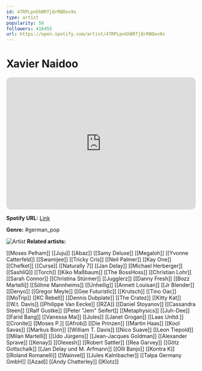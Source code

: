 ```yaml
---
id: 47RPLpnGhBRTjQrRBOev9s
type: artist
popularity: 58
followers: 416455
url: https://open.spotify.com/artist/47RPLpnGhBRTjQrRBOev9s
---
```

# Xavier Naidoo

<iframe style="border-radius:12px" src="https://open.spotify.com/embed/artist/47RPLpnGhBRTjQrRBOev9s" width="100%" height="352" frameBorder="0" allowfullscreen="" allow="autoplay; clipboard-write; encrypted-media; fullscreen; picture-in-picture" loading="lazy"></iframe>

**Spotify URL:** [Link](https://open.spotify.com/artist/47RPLpnGhBRTjQrRBOev9s)

**Genre:**  #german_pop

![Artist](https://i.scdn.co/image/ab6761610000e5eb57ecaad62e5b5c2b09475cd8)
**Related artists:**

[[Moses Pelham]]
[[Juju]]
[[Abaz]]
[[Samy Deluxe]]
[[Megaloh]]
[[Yvonne Catterfeld]]
[[Swamijee]]
[[Tricky Cris]]
[[Neil Palmer]]
[[Kay One]]
[[Chefket]]
[[Curse]]
[[Naturally 7]]
[[Jan Delay]]
[[Michael Herberger]]
[[SashliQ]]
[[Torch]]
[[Kiko Maßbaum]]
[[The BossHoss]]
[[Christian Lohr]]
[[Sarah Connor]]
[[Christina Stürmer]]
[[Jugglerz]]
[[Danny Fresh]]
[[Bozz Martelli]]
[[Söhne Mannheims]]
[[Unheilig]]
[[Annett Louisan]]
[[Jr Blender]]
[[Denyo]]
[[Gregor Meyle]]
[[Gee Futuristic]]
[[Krutsch]]
[[Tino Oac]]
[[MoTrip]]
[[KC Rebell]]
[[Dennis Dubplate]]
[[The Cratez]]
[[Kitty Kat]]
[[W.t. Davis]]
[[Philippe Van Eecke]]
[[RZA]]
[[Daniel Stoyanov]]
[[Cassandra Steen]]
[[Ralf Gustke]]
[[Peter "Jem" Seifert]]
[[Metaphysics]]
[[Juh-Dee]]
[[Farid Bang]]
[[Vanessa Mai]]
[[Jules]]
[[Janet Grogan]]
[[Laas Unltd.]]
[[Cronite]]
[[Moses P.]]
[[Afrob]]
[[Die Prinzen]]
[[Martin Haas]]
[[Kool Savas]]
[[Markus Born]]
[[William T. Davis]]
[[Nico Suave]]
[[Leon Tiepold]]
[[Milan Martelli]]
[[Udo Jürgens]]
[[Jean-Jacques Goldman]]
[[Alexander Sprave]]
[[Kenay]]
[[Olexesh]]
[[Robert Sattler]]
[[Rea Garvey]]
[[Götz Gottschalk]]
[[Jan Delay und M. Arfmann]]
[[Olli Banjo]]
[[Kontra K]]
[[Roland Romanelli]]
[[Wainvel]]
[[Jules Kalmbacher]]
[[Talpa Germany GmbH]]
[[Azad]]
[[Andy Chatterley]]
[[Klotz]]
